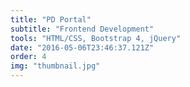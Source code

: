 ```yaml
---
title: "PD Portal"
subtitle: "Frontend Development"
tools: "HTML/CSS, Bootstrap 4, jQuery"
date: "2016-05-06T23:46:37.121Z"
order: 4
img: "thumbnail.jpg"
---
```

